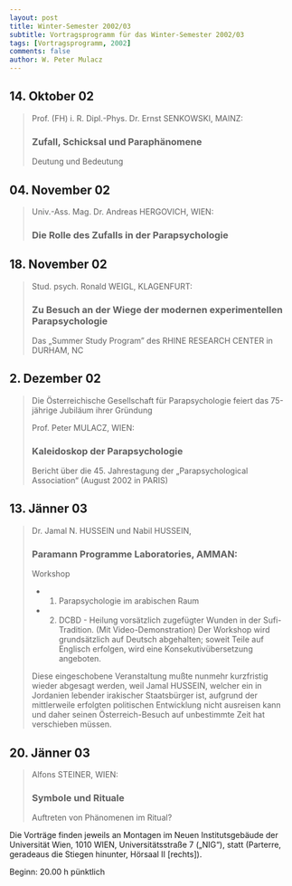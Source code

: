 ```yaml
---
layout: post
title: Winter-Semester 2002/03
subtitle: Vortragsprogramm für das Winter-Semester 2002/03
tags: [Vortragsprogramm, 2002]
comments: false
author: W. Peter Mulacz
---
```



## 14. Oktober 02
> Prof. (FH) i. R. Dipl.-Phys. Dr. Ernst SENKOWSKI, MAINZ:
> ### Zufall, Schicksal und Paraphänomene
> Deutung und Bedeutung




## 04. November 02
> Univ.-Ass. Mag. Dr. Andreas HERGOVICH, WIEN:
> ### Die Rolle des Zufalls in der Parapsychologie




## 18. November 02
> Stud. psych. Ronald WEIGL, KLAGENFURT:
> ### Zu Besuch an der Wiege der modernen experimentellen Parapsychologie
> Das „Summer Study Program” des RHINE RESEARCH CENTER in DURHAM, NC




## 2. Dezember 02
> Die Österreichische Gesellschaft für Parapsychologie feiert das 75-jährige Jubiläum ihrer Gründung
>
> Prof. Peter MULACZ, WIEN:
> ### Kaleidoskop der Parapsychologie
> Bericht über die 45. Jahrestagung der „Parapsychological Association“ (August 2002 in PARIS)




## 13. Jänner 03
> Dr. Jamal N. HUSSEIN und Nabil HUSSEIN,
> ### Paramann Programme Laboratories, AMMAN:
> Workshop
> * 1. Parapsychologie im arabischen Raum
> * 2. DCBD - Heilung vorsätzlich zugefügter Wunden in der Sufi-Tradition.
> (Mit Video-Demonstration)
> Der Workshop wird grundsätzlich auf Deutsch abgehalten; soweit Teile auf Englisch erfolgen, wird eine Konsekutivübersetzung angeboten.
> 
> Diese eingeschobene Veranstaltung mußte nunmehr kurzfristig wieder abgesagt werden, weil Jamal HUSSEIN, welcher ein in Jordanien lebender irakischer Staatsbürger ist, aufgrund der mittlerweile erfolgten politischen Entwicklung nicht ausreisen kann und daher seinen Österreich-Besuch auf unbestimmte Zeit hat verschieben müssen.




## 20. Jänner 03
> Alfons STEINER, WIEN:
> ### Symbole und Rituale
> Auftreten von Phänomenen im Ritual?




Die Vorträge finden jeweils an Montagen im Neuen Institutsgebäude der Universität Wien,   1010 WIEN,   Universitätsstraße 7 („NIG“), statt  (Parterre, geradeaus die Stiegen hinunter, Hörsaal II [rechts]).

Beginn:   20.00 h pünktlich

